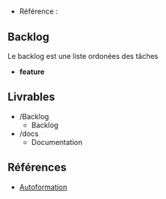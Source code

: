 #  

- Référence :   

 

## Backlog 

Le backlog est une liste ordonées des tâches 

- **feature** 
## Livrables 

 

- /Backlog 
  - Backlog 
- /docs 
  - Documentation 
## Références 

 

- [Autoformation](#) 

